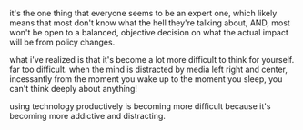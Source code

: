 it's the one thing that everyone seems to be an expert one, which likely means that most don't know what the hell they're talking about, AND, most won't be open to a balanced, objective decision on what the actual impact will be from policy changes.

what i've realized is that it's become a lot more difficult to think for yourself. far too difficult. when the mind is distracted by media left right and center, incessantly from the moment you wake up to the moment you sleep, you can't think deeply about anything!

using technology productively is becoming more difficult because it's becoming more addictive and distracting.